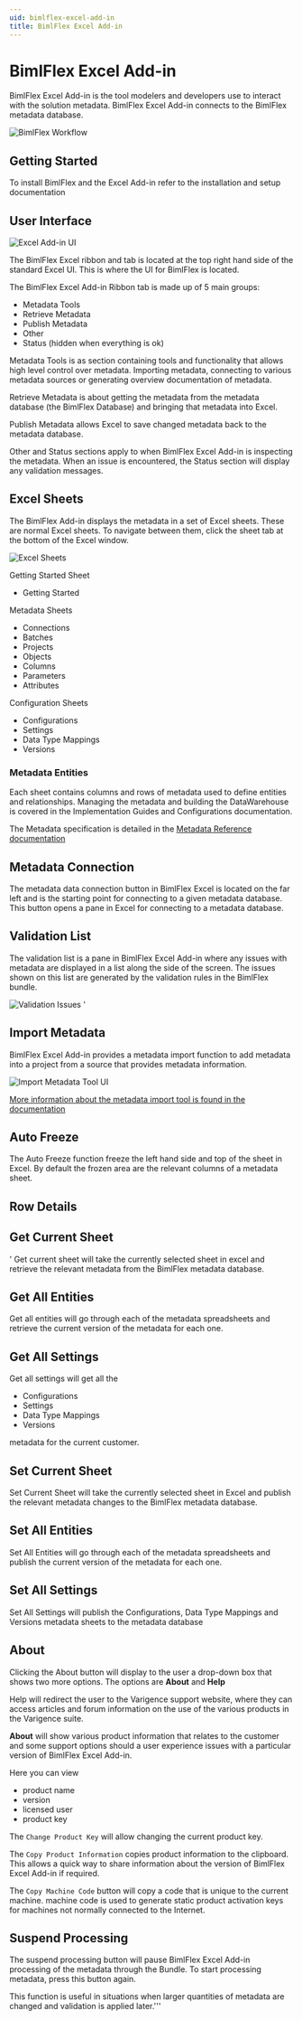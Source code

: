 ```yaml
---
uid: bimlflex-excel-add-in
title: BimlFlex Excel Add-in
---
```

# BimlFlex Excel Add-in

BimlFlex Excel Add-in is the tool modelers and developers use to interact with the solution metadata. BimlFlex Excel Add-in connects to the BimlFlex metadata database.

![BimlFlex Workflow](../user-guide/images/bimlflex-ss-v5-accelerator-bimlflex-workflow.png "BimlFlex Workflow")

## Getting Started

To install BimlFlex and the Excel Add-in refer to the installation and setup documentation

## User Interface

![Excel Add-in UI](../user-guide/images/bimlflex-ss-v5-excel-documentation-ui.png "Excel Add-in UI")

The BimlFlex Excel ribbon and tab is located at the top right hand side of the standard Excel UI. This is where the UI for BimlFlex is located.

The BimlFlex Excel Add-in Ribbon tab is made up of 5 main groups:

* Metadata Tools
* Retrieve Metadata
* Publish Metadata
* Other
* Status (hidden when everything is ok)

Metadata Tools is as section containing tools and functionality that allows high level control over metadata. Importing metadata, connecting to various metadata sources or generating overview documentation of metadata.

Retrieve Metadata is about getting the metadata from the metadata database (the BimlFlex Database) and bringing that metadata into Excel.

Publish Metadata allows Excel to save changed metadata back to the metadata database.

Other and Status sections apply to when BimlFlex Excel Add-in is inspecting the metadata. When an issue is encountered, the Status section will display any validation messages.

## Excel Sheets

The BimlFlex Add-in displays the metadata in a set of Excel sheets. These are normal Excel sheets. To navigate between them, click the sheet tab at the bottom of the Excel window.

![Excel Sheets](../user-guide/images/bimlflex-ss-v5-excel-sheets.png "Excel Sheets")

Getting Started Sheet

* Getting Started

Metadata Sheets

* Connections
* Batches
* Projects
* Objects
* Columns
* Parameters
* Attributes

Configuration Sheets

* Configurations
* Settings
* Data Type Mappings
* Versions

### Metadata Entities

Each sheet contains columns and rows of metadata used to define entities and relationships. Managing the metadata and building the DataWarehouse is covered in the Implementation Guides and Configurations documentation.

The Metadata specification is detailed in the [Metadata Reference documentation](https://varigence.com/Documentation/BimlFlex/Metadata)

## Metadata Connection

The metadata data connection button in BimlFlex Excel is located on the far left and is the starting point for connecting to a given metadata database. This button opens a pane in Excel for connecting to a metadata database.

## Validation List

The validation list is a pane in BimlFlex Excel Add-in where any issues with metadata are displayed in a list along the side of the screen. The issues shown on this list are generated by the validation rules in the BimlFlex bundle.

![Validation Issues](../user-guide/images/bimlflex-ss-v5-excel-document-actions-pane-validation.png "Validation Issues")
'
## Import Metadata

BimlFlex Excel Add-in provides a metadata import function to add metadata into a project from a source that provides metadata information.

![Import Metadata Tool UI](../user-guide/images/bimlflex-ss-v5-excel-import-metadata.png "Import Metadata Tool UI")

[More information about the metadata import tool is found in the documentation](importing-metadata.md)

## Auto Freeze

The Auto Freeze function freeze the left hand side and top of the sheet in Excel. By default the frozen area are the relevant columns of a metadata sheet.

## Row Details

## Get Current Sheet
'
Get current sheet will take the currently selected sheet in excel and retrieve the relevant metadata from the BimlFlex metadata database.

## Get All Entities

Get all entities will go through each of the metadata spreadsheets and retrieve the current version of the metadata for each one.

## Get All Settings

Get all settings will get all the

* Configurations
* Settings
* Data Type Mappings
* Versions

metadata for the current customer.

## Set Current Sheet

Set Current Sheet will take the currently selected sheet in Excel and publish the relevant metadata changes to the BimlFlex metadata database.

## Set All Entities

Set All Entities will go through each of the metadata spreadsheets and publish the current version of the metadata for each one.

## Set All Settings

Set All Settings will publish the Configurations, Data Type Mappings and Versions metadata sheets to the metadata database

## About

Clicking the About button will display to the user a drop-down box that shows two more options. The options are **About** and **Help**

Help will redirect the user to the Varigence support website, where they can access articles and forum information on the use of the various products in the Varigence suite.

**About** will show various product information that relates to the customer and some support options should a user experience issues with a particular version of BimlFlex Excel Add-in.

Here you can view

* product name
* version
* licensed user
* product key

The `Change Product Key` will allow changing the current product key.

The `Copy Product Information` copies product information to the clipboard. This allows a quick way to share information about the version of BimlFlex Excel Add-in if required.

The `Copy Machine Code` button will copy a code that is unique to the current machine. machine code is used to generate static product activation keys for machines not normally connected to the Internet.

## Suspend Processing

The suspend processing button will pause BimlFlex Excel Add-in processing of the metadata through the Bundle. To start processing metadata, press this button again. 

This function is useful in situations when larger quantities of metadata are changed and validation is applied later.'''